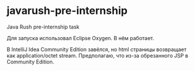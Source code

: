 # javarush-pre-internship
Java Rush pre-internship task

Для запуска использовал Eclipse Oxygen. В нём работает.

В IntelliJ Idea Community Edition завёлся, но html страницы возвращает как application/octet stream. Предполагаю, что из-за обрезанного JSP в Community Edition.
